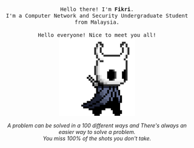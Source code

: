 <p align="center">
  <br>
  <samp>
    Hello there! I'm <b>Fikri</b>.
    <br>I'm a Computer Network and Security Undergraduate Student from Malaysia.<br>
    <br>Hello everyone! Nice to meet you all!</br>

</samp>

  <img src="https://raw.githubusercontent.com/TanZng/TanZng/master/assets/hollor_knight3.gif" width="200"/>

</p>

<p align="center">
   <i>A problem can be solved in a 100 different ways and There's always an easier way to solve a problem.</i>
   <br>
   <i>You miss 100% of the shots you don't take.</i>
</p>  
